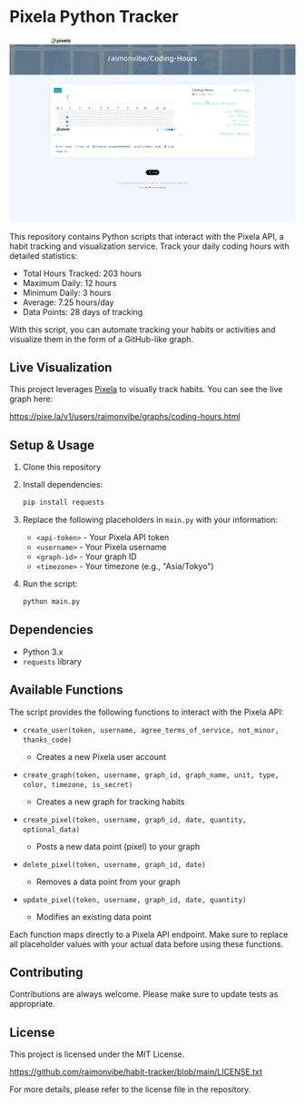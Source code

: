 # Pixela Python Tracker

![Pixela Graph Screenshot](./pixela_screenshot.png)

This repository contains Python scripts that interact with the Pixela API, a habit tracking and visualization service. Track your daily coding hours with detailed statistics:

- Total Hours Tracked: 203 hours
- Maximum Daily: 12 hours
- Minimum Daily: 3 hours
- Average: 7.25 hours/day
- Data Points: 28 days of tracking

With this script, you can automate tracking your habits or activities and visualize them in the form of a GitHub-like graph.

## Live Visualization

This project leverages [Pixela](https://pixe.la/) to visually track habits. You can see the live graph here:

https://pixe.la/v1/users/raimonvibe/graphs/coding-hours.html

## Setup & Usage

1. Clone this repository
2. Install dependencies:
   ```bash
   pip install requests
   ```
3. Replace the following placeholders in `main.py` with your information:
   - `<api-token>` - Your Pixela API token
   - `<username>` - Your Pixela username
   - `<graph-id>` - Your graph ID
   - `<timezone>` - Your timezone (e.g., "Asia/Tokyo")

4. Run the script:
   ```bash
   python main.py
   ```

## Dependencies

- Python 3.x
- `requests` library

## Available Functions

The script provides the following functions to interact with the Pixela API:

- `create_user(token, username, agree_terms_of_service, not_minor, thanks_code)`
  - Creates a new Pixela user account

- `create_graph(token, username, graph_id, graph_name, unit, type, color, timezone, is_secret)`
  - Creates a new graph for tracking habits

- `create_pixel(token, username, graph_id, date, quantity, optional_data)`
  - Posts a new data point (pixel) to your graph

- `delete_pixel(token, username, graph_id, date)`
  - Removes a data point from your graph

- `update_pixel(token, username, graph_id, date, quantity)`
  - Modifies an existing data point

Each function maps directly to a Pixela API endpoint. Make sure to replace all placeholder values with your actual data before using these functions.

## Contributing
Contributions are always welcome. Please make sure to update tests as appropriate.

## License
This project is licensed under the MIT License.

https://github.com/raimonvibe/habit-tracker/blob/main/LICENSE.txt

For more details, please refer to the license file in the repository.

